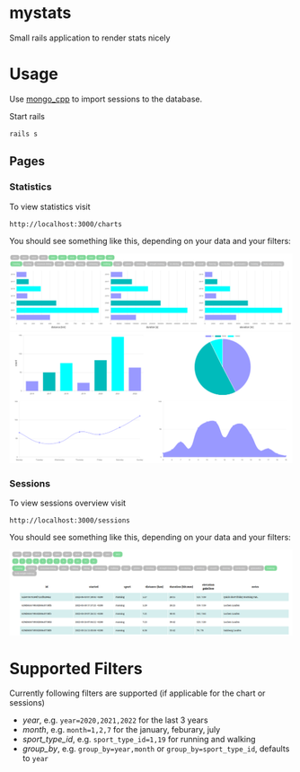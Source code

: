 # mystats
Small rails application to render stats nicely

# Usage

Use [mongo_cpp](https://github.com/TheWudu/mongo_cpp/) to import sessions to the database.

Start rails 

```
rails s
```

## Pages

### Statistics

To view statistics visit

```
http://localhost:3000/charts
```

You should see something like this, depending on your data and your filters:

![stats01](./doc/20220611_stats01.png)
![stats02](./doc/20220611_stats02.png)

### Sessions

To view sessions overview visit

```
http://localhost:3000/sessions
```

You should see something like this, depending on your data and your filters:

![sessions01](./doc/20220611_sessions01.png)

# Supported Filters

Currently following filters are supported (if applicable for the chart or sessions)

* *year*, e.g. `year=2020,2021,2022` for the last 3 years
* *month*, e.g. `month=1,2,7` for the january, feburary, july
* *sport_type_id*, e.g. `sport_type_id=1,19` for running and walking
* *group_by*, e.g. `group_by=year,month` or `group_by=sport_type_id`, defaults to `year`
